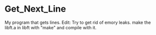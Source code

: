 # Get_Next_Line
My program that gets lines.
Edit: Try to get rid of emory leaks.
make the libft.a in libft with "make"
and compile with it.


